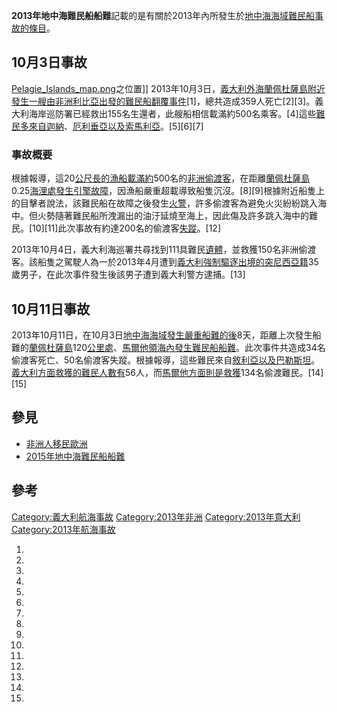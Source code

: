 **2013年地中海難民船船難**記載的是有關於2013年內所發生於[地中海海域](../Page/地中海.md "wikilink")[難民船事故的條目](https://zh.wikipedia.org/wiki/難民 "wikilink")。

## 10月3日事故

[Pelagie_Islands_map.png](https://zh.wikipedia.org/wiki/File:Pelagie_Islands_map.png "fig:Pelagie_Islands_map.png")之位置\]\]
2013年10月3日，[義大利外海](https://zh.wikipedia.org/wiki/義大利 "wikilink")[蘭佩杜薩島附近發生一艘由](https://zh.wikipedia.org/wiki/蘭佩杜薩島 "wikilink")[非洲](../Page/非洲.md "wikilink")[利比亞出發的](https://zh.wikipedia.org/wiki/利比亞 "wikilink")[難民船翻覆事件](https://zh.wikipedia.org/wiki/難民 "wikilink")\[1\]，總共造成359人死亡\[2\]\[3\]。義大利海岸巡防署已經救出155名生還者，此艘船相信載滿約500名乘客。\[4\]這些[難民多來自](https://zh.wikipedia.org/wiki/難民 "wikilink")[迦納](https://zh.wikipedia.org/wiki/迦納 "wikilink")、[厄利垂亞以及](https://zh.wikipedia.org/wiki/厄利垂亞 "wikilink")[索馬利亞](https://zh.wikipedia.org/wiki/索馬利亞 "wikilink")。\[5\]\[6\]\[7\]

### 事故概要

根據報導，這20[公尺長的](https://zh.wikipedia.org/wiki/公尺 "wikilink")[漁船載滿約](https://zh.wikipedia.org/wiki/漁船 "wikilink")500名的[非洲](../Page/非洲.md "wikilink")[偷渡客](https://zh.wikipedia.org/wiki/偷渡客 "wikilink")，在距離[蘭佩杜薩島](https://zh.wikipedia.org/wiki/蘭佩杜薩島 "wikilink")0.25[海浬處發生引擎故障](https://zh.wikipedia.org/wiki/海浬 "wikilink")，因漁船嚴重超載導致船隻沉沒。\[8\]\[9\]根據附近船隻上的目擊者說法，該難民船在故障之後發生[火警](https://zh.wikipedia.org/wiki/火警 "wikilink")，許多偷渡客為避免火災紛紛跳入海中。但火勢隨著難民船所洩漏出的油汙延燒至海上，因此傷及許多跳入海中的難民。\[10\]\[11\]此次事故有約達200名的偷渡客[失蹤](https://zh.wikipedia.org/wiki/失蹤 "wikilink")。\[12\]

2013年10月4日，義大利海巡署共尋找到111具難民[遺體](https://zh.wikipedia.org/wiki/遺體 "wikilink")，並救獲150名非洲偷渡客。該船隻之駕駛人為一於2013年4月遭到[義大利強制驅逐出境的](https://zh.wikipedia.org/wiki/義大利 "wikilink")[突尼西亞籍](../Page/突尼西亞.md "wikilink")35歲男子，在此次事件發生後該男子遭到義大利警方逮捕。\[13\]

## 10月11日事故

2013年10月11日，在10月3日[地中海海域發生嚴重船難的後](../Page/地中海.md "wikilink")8天，距離上次發生船難的[蘭佩杜薩島](https://zh.wikipedia.org/wiki/蘭佩杜薩島 "wikilink")120[公里處](../Page/公里.md "wikilink")、[馬爾他領海內發生難民船船難](https://zh.wikipedia.org/wiki/馬爾他 "wikilink")。此次事件共造成34名偷渡客死亡、50名偷渡客失蹤。根據報導，這些難民來自[敘利亞以及](https://zh.wikipedia.org/wiki/敘利亞 "wikilink")[巴勒斯坦](../Page/巴勒斯坦.md "wikilink")。[義大利方面救獲的難民人數有](https://zh.wikipedia.org/wiki/義大利 "wikilink")56人，而[馬爾他方面則是救獲](https://zh.wikipedia.org/wiki/馬爾他 "wikilink")134名偷渡難民。\[14\]\[15\]

## 參見

  - [非洲人移民歐洲](../Page/非洲人移民歐洲.md "wikilink")
  - [2015年地中海難民船船難](../Page/2015年地中海難民船船難.md "wikilink")

## 參考

[Category:義大利航海事故](https://zh.wikipedia.org/wiki/Category:義大利航海事故 "wikilink")
[Category:2013年非洲](https://zh.wikipedia.org/wiki/Category:2013年非洲 "wikilink")
[Category:2013年意大利](https://zh.wikipedia.org/wiki/Category:2013年意大利 "wikilink")
[Category:2013年航海事故](https://zh.wikipedia.org/wiki/Category:2013年航海事故 "wikilink")

1.

2.

3.

4.

5.
6.
7.

8.
9.
10.
11.

12.

13.
14.

15.